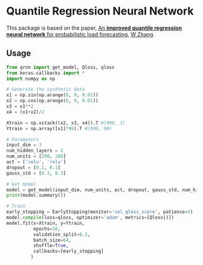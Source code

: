 # Quantile Regression Neural Network

This package is based on the paper, [An **improved quantile regression neural network** for probabilistic load forecasting](https://ieeexplore.ieee.org/abstract/document/8419220/), [W Zhang](https://scholar.google.com/citations?user=aanT6TIAAAAJ&hl=en&oi=sra).

## Usage

```python
from qrnn import get_model, Qloss, qloss
from keras.callbacks import *
import numpy as np

# Generate the synthetic data
x1 = np.sin(np.arange(0, 9, 0.01))
x2 = np.cos(np.arange(0, 9, 0.01))
x3 = x1**2
x4 = (x1+x2)/2

Xtrain = np.vstack((x2, x3, x4)).T #(900, 3)
Ytrain = np.array([x1]*99).T #(900, 99)

# Parameters
input_dim = 3
num_hidden_layers = 2
num_units = [200, 200]
act = ['relu', 'relu']
dropout = [0.1, 0.1]
gauss_std = [0.3, 0.3]

# Get model
model = get_model(input_dim, num_units, act, dropout, gauss_std, num_hidden_layers)
print(model.summary())

# Train
early_stopping = EarlyStopping(monitor='val_qloss_score', patience=5)
model.compile(loss=qloss, optimizer='adam', metrics=[Qloss()])
model.fit(x=Xtrain, y=Ytrain, 
          epochs=10, 
          validation_split=0.2, 
          batch_size=64, 
          shuffle=True, 
          callbacks=[early_stopping]
         )
```
